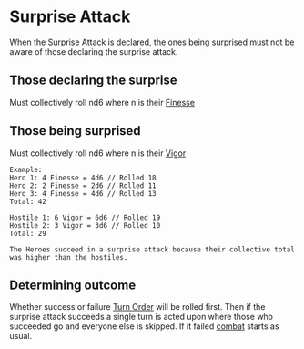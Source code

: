 # Surprise Attack

When the Surprise Attack is declared, the ones being surprised must not be aware of those declaring the surprise attack.

## Those declaring the surprise

Must collectively roll nd6 where n is their [Finesse](Definitions/Stats/Finesse)

## Those being surprised

Must collectively roll nd6 where n is their [Vigor](Definitions/Stats/Vigor)

```
Example:
Hero 1: 4 Finesse = 4d6 // Rolled 18
Hero 2: 2 Finesse = 2d6 // Rolled 11
Hero 3: 4 Finesse = 4d6 // Rolled 13
Total: 42

Hostile 1: 6 Vigor = 6d6 // Rolled 19
Hostile 2: 3 Vigor = 3d6 // Rolled 10
Total: 29

The Heroes succeed in a surprise attack because their collective total was higher than the hostiles.
```

## Determining outcome

Whether success or failure [Turn Order](Rules/Combat/Turn_Order) will be rolled first. Then if the surprise attack succeeds a single turn is acted upon where those who succeeded go and everyone else is skipped. If it failed [combat](Rules/Combat/README) starts as usual.
